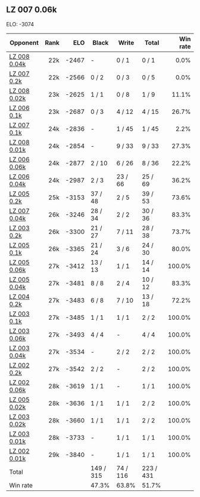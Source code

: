 ## LZ 007 0.06k ##

ELO: -3074

Opponent | Rank | ELO | Black | Write | Total | Win rate
---------|-----:|----:|-------|-------|-------|-------:
[LZ 008 0.04k](LZ%20008%200.04k.md) | 22k | -2467 | - | 0 / 1 | 0 / 1 | 0.0%
[LZ 007 0.2k](LZ%20007%200.2k.md) | 22k | -2566 | 0 / 2 | 0 / 3 | 0 / 5 | 0.0%
[LZ 008 0.02k](LZ%20008%200.02k.md) | 23k | -2625 | 1 / 1 | 0 / 8 | 1 / 9 | 11.1%
[LZ 006 0.1k](LZ%20006%200.1k.md) | 23k | -2687 | 0 / 3 | 4 / 12 | 4 / 15 | 26.7%
[LZ 007 0.1k](LZ%20007%200.1k.md) | 24k | -2836 | - | 1 / 45 | 1 / 45 | 2.2%
[LZ 008 0.01k](LZ%20008%200.01k.md) | 24k | -2854 | - | 9 / 33 | 9 / 33 | 27.3%
[LZ 006 0.06k](LZ%20006%200.06k.md) | 24k | -2877 | 2 / 10 | 6 / 26 | 8 / 36 | 22.2%
[LZ 006 0.04k](LZ%20006%200.04k.md) | 24k | -2987 | 2 / 3 | 23 / 66 | 25 / 69 | 36.2%
[LZ 005 0.2k](LZ%20005%200.2k.md) | 25k | -3153 | 37 / 48 | 2 / 5 | 39 / 53 | 73.6%
[LZ 007 0.04k](LZ%20007%200.04k.md) | 26k | -3246 | 28 / 34 | 2 / 2 | 30 / 36 | 83.3%
[LZ 003 0.2k](LZ%20003%200.2k.md) | 26k | -3300 | 21 / 27 | 7 / 11 | 28 / 38 | 73.7%
[LZ 005 0.1k](LZ%20005%200.1k.md) | 26k | -3365 | 21 / 24 | 3 / 6 | 24 / 30 | 80.0%
[LZ 005 0.06k](LZ%20005%200.06k.md) | 27k | -3412 | 13 / 13 | 1 / 1 | 14 / 14 | 100.0%
[LZ 005 0.04k](LZ%20005%200.04k.md) | 27k | -3481 | 8 / 8 | 2 / 4 | 10 / 12 | 83.3%
[LZ 004 0.2k](LZ%20004%200.2k.md) | 27k | -3483 | 6 / 8 | 7 / 10 | 13 / 18 | 72.2%
[LZ 003 0.1k](LZ%20003%200.1k.md) | 27k | -3485 | 1 / 1 | 1 / 1 | 2 / 2 | 100.0%
[LZ 003 0.06k](LZ%20003%200.06k.md) | 27k | -3493 | 4 / 4 | - | 4 / 4 | 100.0%
[LZ 003 0.04k](LZ%20003%200.04k.md) | 27k | -3534 | - | 2 / 2 | 2 / 2 | 100.0%
[LZ 002 0.2k](LZ%20002%200.2k.md) | 27k | -3542 | 2 / 2 | - | 2 / 2 | 100.0%
[LZ 002 0.06k](LZ%20002%200.06k.md) | 28k | -3619 | 1 / 1 | - | 1 / 1 | 100.0%
[LZ 005 0.02k](LZ%20005%200.02k.md) | 28k | -3636 | 1 / 1 | 1 / 1 | 2 / 2 | 100.0%
[LZ 003 0.02k](LZ%20003%200.02k.md) | 28k | -3660 | 1 / 1 | 1 / 1 | 2 / 2 | 100.0%
[LZ 003 0.01k](LZ%20003%200.01k.md) | 28k | -3733 | - | 1 / 1 | 1 / 1 | 100.0%
[LZ 002 0.01k](LZ%20002%200.01k.md) | 29k | -3840 | - | 1 / 1 | 1 / 1 | 100.0%
Total | | | 149 / 315 | 74 / 116 | 223 / 431 | 
Win rate| | | 47.3% | 63.8% | 51.7% | 
